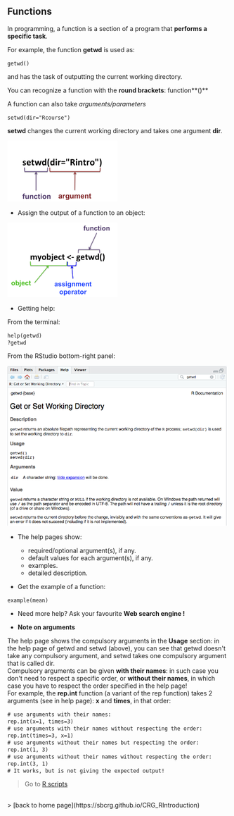 <h2>Functions</h2>

In programming, a function is a section of a program that **performs a specific task**.

For example, the function **getwd** is used as:
```{r}
getwd()
```
and has the task of outputting the current working directory.

You can recognize a function with the **round brackets**: function**()**
 
A function can also take *arguments/parameters*
```{r}
setwd(dir="Rcourse")
```
**setwd** changes the current working directory and takes one argument **dir**. 

<img src="images/func_arg1.png"  width="250"/>

* Assign the output of a function to an object:

<img src="images/func_arg2.png"  width="250"/>

* Getting help: <br>

From the terminal:

```{r}
help(getwd)
?getwd
```

From the RStudio bottom-right panel:<br>

<img src="images/func_help.png"  width="500"/>

* The help pages show:
	+ required/optional argument(s), if any.
	+ default values for each argument(s), if any.
	+ examples.
	+ detailed description.

* Get the example of a function:
```{r}
example(mean)
```

* Need more help? Ask your favourite **Web search engine !**

* **Note on arguments**

The help page shows the compulsory arguments in the **Usage** section: in the help page of getwd and setwd (above), you can see that getwd doesn't take any compulsory argument, and setwd takes one compulsory argument that is called dir.
<br>
Compulsory arguments can be given **with their names**: in such case you don't need to respect a specific order, or **without their names**, in which case you have to respect the order specified in the help page!<br>
For example, the **rep.int** function (a variant of the rep function) takes 2 arguments (see in help page): **x** and **times**, in that order:

```{r}
# use arguments with their names:
rep.int(x=1, times=3)
# use arguments with their names without respecting the order:
rep.int(times=3, x=1)
# use arguments without their names but respecting the order:
rep.int(1, 3)
# use arguments without their names without respecting the order:
rep.int(3, 1)
# It works, but is not giving the expected output!
```

 > Go to [R scripts](https://sbcrg.github.io/CRG_RIntroduction/Rscripts)
<br>
> [back to home page](https://sbcrg.github.io/CRG_RIntroduction)

